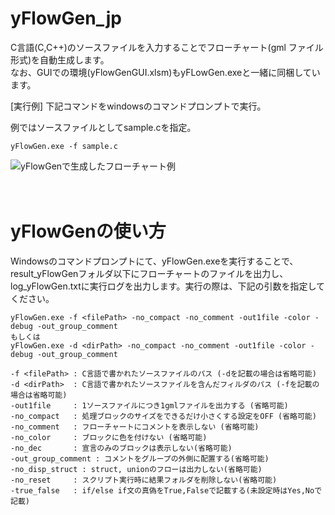 # yFlowGen_jp
C言語(C,C++)のソースファイルを入力することでフローチャート(gml ファイル形式)を自動生成します。  
なお、GUIでの環境(yFlowGenGUI.xlsm)もyFLowGen.exeと一緒に同梱しています。
 
[実行例]
下記コマンドをwindowsのコマンドプロンプトで実行。

例ではソースファイルとしてsample.cを指定。
```
yFlowGen.exe -f sample.c
```

![yFlowGenで生成したフローチャート例](http://toowaki.web.fc2.com/picture/yflow_img_for_github.png "")

　 
# yFlowGenの使い方
Windowsのコマンドプロンプトにて、yFlowGen.exeを実行することで、result_yFlowGenフォルダ以下にフローチャートのファイルを出力し、log_yFlowGen.txtに実行ログを出力します。実行の際は、下記の引数を指定してください。
```
yFlowGen.exe -f <filePath> -no_compact -no_comment -out1file -color -debug -out_group_comment
もしくは
yFlowGen.exe -d <dirPath> -no_compact -no_comment -out1file -color -debug -out_group_comment

-f <filePath> : C言語で書かれたソースファイルのパス (-dを記載の場合は省略可能)
-d <dirPath>  : C言語で書かれたソースファイルを含んだフィルダのパス (-fを記載の場合は省略可能)
-out1file     : 1ソースファイルにつき1gmlファイルを出力する (省略可能) 
-no_compact   : 処理ブロックのサイズをできるだけ小さくする設定をOFF (省略可能)
-no_comment   : フローチャートにコメントを表示しない (省略可能) 
-no_color     : ブロックに色を付けない (省略可能)
-no_dec       : 宣言のみのブロックは表示しない(省略可能)
-out_group_comment : コメントをグループの外側に配置する(省略可能)
-no_disp_struct : struct, unionのフローは出力しない(省略可能)
-no_reset     : スクリプト実行時に結果フォルダを削除しない(省略可能)
-true_false   : if/else if文の真偽をTrue,Falseで記載する(未設定時はYes,Noで記載)
```
